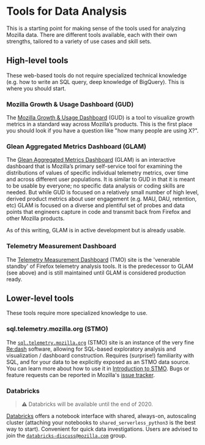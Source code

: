 # Tools for Data Analysis

This is a starting point for making sense of the tools used for analyzing Mozilla data. There are different tools available, each with their own strengths, tailored to a variety of use cases and skill sets.

<!-- toc -->

## High-level tools

These web-based tools do not require specialized technical knowledge (e.g. how to write an SQL query, deep knowledge of BigQuery). This is where you should start.

### Mozilla Growth & Usage Dashboard (GUD)

The [Mozilla Growth & Usage Dashboard](https://growth-stage.bespoke.nonprod.dataops.mozgcp.net/) (GUD) is a tool to visualize growth metrics in a standard way across Mozilla’s products. This is the first place you should look if you have a question like "how many people are using X?".

### Glean Aggregated Metrics Dashboard (GLAM)

The [Glean Aggregated Metrics Dashboard](https://glam-stage.bespoke.nonprod.dataops.mozgcp.net/) (GLAM) is an interactive dashboard that is Mozilla’s primary self-service tool for examining the distributions of values of specific individual telemetry metrics, over time and across different user populations. It is similar to GUD in that it is meant to be usable by everyone; no specific data analysis or coding skills are needed. But while GUD is focused on a relatively small number of high level, derived product metrics about user engagement (e.g. MAU, DAU, retention, etc) GLAM is focused on a diverse and plentiful set of probes and data points that engineers capture in code and transmit back from Firefox and other Mozilla products.

As of this writing, GLAM is in active development but is already usable.

### Telemetry Measurement Dashboard

The [Telemetry Measurement Dashboard](https://telemetry.mozilla.org/new-pipeline/dist.html) (TMO) site is the
'venerable standby' of Firefox telemetry analysis tools. It is the predecessor to GLAM (see above) and is still maintained until GLAM is considered production ready.

## Lower-level tools

These tools require more specialized knowledge to use.

### sql.telemetry.mozilla.org (STMO)

The [`sql.telemetry.mozilla.org`](https://sql.telemetry.mozilla.org) (STMO) site
is an instance of the very fine [Re:dash](https://redash.io/) software, allowing
for SQL-based exploratory analysis and visualization / dashboard
construction. Requires (surprise!) familiarity with SQL, and for your data to
be explicitly exposed as an STMO data source. You can learn more about how to use it in [Introduction to STMO](./stmo.md). Bugs or feature requests can be reported in Mozilla's [issue tracker](https://github.com/mozilla/redash/issues).

### Databricks

> **⚠** Databricks will be available until the end of 2020.

[Databricks](https://dbc-caf9527b-e073.cloud.databricks.com/) offers a notebook interface with shared, always-on, autoscaling cluster (attaching your notebooks to `shared_serverless_python3` is the best way to start).
Convenient for quick data investigations. Users are advised to join the [`databricks-discuss@mozilla.com`](https://groups.google.com/a/mozilla.com/forum/#!forum/databricks-discuss) group.
